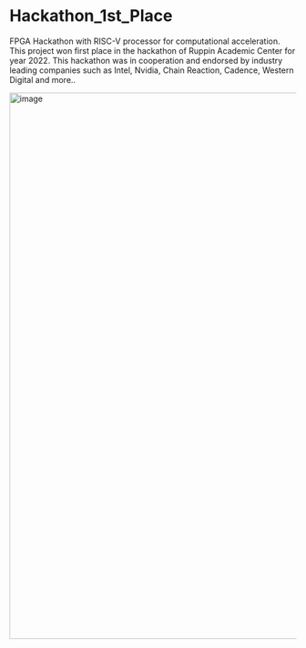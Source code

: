 # Hackathon_1st_Place
FPGA Hackathon with RISC-V processor for computational acceleration.
This project won first place in the hackathon of Ruppin Academic Center for year 2022.
This hackathon was in cooperation and endorsed by industry leading companies such as Intel, Nvidia, Chain Reaction, Cadence, Western Digital and more.. 

<img width="959" alt="image" src="https://user-images.githubusercontent.com/88097271/163688467-a02eec81-00f4-4772-8f46-fb117a072f5f.png">

